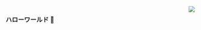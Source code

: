 <img align="right" src="https://github-readme-stats.vercel.app/api?username=kaedea&show_icons=true&icon_color=CE1D2D&text_color=718096&bg_color=00000000&hide_title=true&hide_border=true" />


### ハローワールド 👋

<!--
**kaedea/kaedea** is a ✨ _special_ ✨ repository because its `README.md` (this file) appears on your GitHub profile.

Here are some ideas to get you started:

- 🔭 I’m currently working on ...
- 🌱 I’m currently learning ...
- 👯 I’m looking to collaborate on ...
- 🤔 I’m looking for help with ...
- 💬 Ask me about ...
- 📫 How to reach me: ...
- 😄 Pronouns: ...
- ⚡ Fun fact: ...
-->
